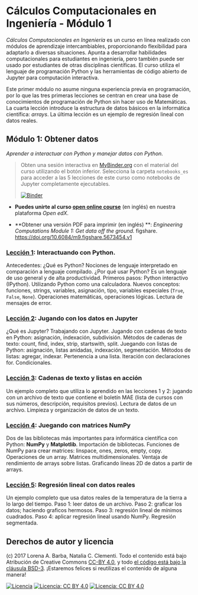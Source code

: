 # Cálculos Computacionales en Ingeniería - Módulo 1 

_Cálculos Computacionales en Ingeniería_ es un curso en línea realizado con módulos de aprendizaje intercambiables, proporcionando flexibilidad para adaptarlo a diversas situaciones. Apunta a desarrollar habilidades computacionales para estudiantes en ingeniería, pero también puede ser usado por estudiantes de otras disciplinas científicas. El curso utiliza el lenguaje de programación Python y las herramientas de código abierto de Jupyter para computación interactiva.

Este primer módulo no asume ninguna experiencia previa en programación, por lo que las tres primeras lecciones se centran en crear una base de conocimientos de programación de Python sin hacer uso de Matemáticas. La cuarta lección introduce la estructura de datos básicos en la informática científica: _arrays_. La última lección es un ejemplo de regresión lineal con datos reales.

## Módulo 1: Obtener datos

_Aprender a interactuar con Python y manejar datos con Python._

> Obten una sesión interactiva en [MyBinder.org](https://mybinder.org/) con el material del curso utilizando el botón inferior.
> Selecciona la carpeta `notebooks_es` para acceder a las 5 lecciones de este curso como notebooks de Jupyter completamente ejecutables.
>
> [![Binder](https://mybinder.org/badge.svg)](https://mybinder.org/v2/gh/engineersCode/EngComp1_offtheground/master)

* **Puedes unirte al curso [open online course](https://openedx.seas.gwu.edu/courses/course-v1:GW+EngComp1+2018/about)** (en inglés) en nuestra plataforma _Open edX_.

* **Obtener una versión PDF para imprimir (en inglés) **: _Engineering Computations Module 1: Get data off the ground._ figshare. https://doi.org/10.6084/m9.figshare.5673454.v1

### [Lección 1](https://github.com/engineersCode/EngComp1_offtheground/blob/translation_es/notebooks_es/1_Interactuando_con_Python.ipynb): Interactuando con Python.

Antecedentes: ¿Qué es Python? Nociones de lenguaje interpretado en comparación a lenguaje compilado. ¿Por qué usar Python? Es un lenguaje de uso general y de alta productividad.
Primeros pasos: Python interactivo (IPython).
Utilizando Python como una calculadora.
Nuevos conceptos: funciones, strings, variables, asignación, tipo, variables especiales (`True`,` False`, `None`).
Operaciones matemáticas, operaciones lógicas. Lectura de mensajes de error.

### [Lección 2](https://github.com/engineersCode/EngComp1_offtheground/blob/translation_es/notebooks_es/2_Strings_y_listas_en_Jupyter.ipynb): Jugando con los datos en Jupyter

¿Qué es Jupyter? Trabajando con Jupyter. Jugando con cadenas de texto en Python: asignación, indexación, subdivisión. Métodos de cadenas de texto: count, find, index, strip, startswith, split. Juegando con listas de Python: asignación, listas anidadas, indexación, segmentación. Métodos de listas: agregar, indexar. Pertenencia a una lista. Iteración con declaraciones for. Condicionales.

### [Lección 3](https://github.com/engineersCode/EngComp1_offtheground/blob/translation_es/notebooks_es/3_Ejemplo_con_MAEbulletin.ipynb): Cadenas de texto y listas en acción

Un ejemplo completo que utiliza lo aprendido en las lecciones 1 y 2: jugando con un archivo de texto que contiene el boletín MAE (lista de cursos con sus números, descripción, requisitos previos). Lectura de datos de un archivo. Limpieza y organización de datos de un texto.

### [Lección 4](https://github.com/engineersCode/EngComp1_offtheground/blob/translation_es/notebooks_es/4_NumPy_Arrays_y_Graficos.ipynb): Juegando con matrices NumPy

Dos de las bibliotecas más importantes para informática científica con Python: **NumPy** y **Matplotlib**. Importación de bibliotecas. Funciones de NumPy para crear matrices: linspace, ones, zeros, empty, copy. Operaciones de un array. Matrices multidimensionales. Ventaja de rendimiento de arrays sobre listas. Graficando líneas 2D de datos a partir de arrays.

### [Lección 5](https://github.com/engineersCode/EngComp1_offtheground/blob/translation_es/notebooks_es/5_Regresion_Lineal_con_datos_reales.ipynb): Regresión lineal con datos reales

Un ejemplo completo que usa datos reales de la temperatura de la tierra a lo largo del tiempo. Paso 1: leer datos de un archivo. Paso 2: graficar los datos; haciendo graficos hermosos. Paso 3: regresión lineal de mínimos cuadrados. Paso 4: aplicar regresión lineal usando NumPy. Regresión segmentada.

## Derechos de autor y licencia

(c) 2017 Lorena A. Barba, Natalia C. Clementi. Todo el contenido está bajo Atribución de Creative Commons [CC-BY 4.0](https://creativecommons.org/licenses/by/4.0/legalcode.txt), y todo [el código está bajo la cláusula BSD-3](https://github.com/engineersCode/EngComp/blob/master/LICENCE). ¡Estaremos felices si reutilizas el contenido de alguna manera!

[![Licencia](https://img.shields.io/badge/License-BSD%203--Clause-blue.svg)](https://opensource.org/licenses/BSD-3-Clause) [![Licencia: CC BY 4.0](https://img.shields.io/badge/License-CC%20BY%204.0-lightgrey.svg)](https://creativecommons.org/licenses/by/4.0/) [![Licencia: CC BY 4.0](https://img.shields.io/badge/Original-English-lightgreen.svg)](https://github.com/engineersCode/EngComp1_offtheground/) 

